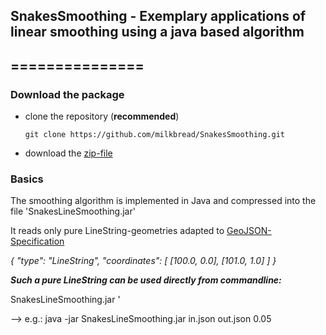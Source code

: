 ## SnakesSmoothing - Exemplary applications of linear smoothing using a java based algorithm
## ===============

### Download the package

* clone the repository (**recommended**)
	
	`git clone https://github.com/milkbread/SnakesSmoothing.git`
	
* download the [zip-file](https://github.com/milkbread/SnakesSmoothing/archive/master.zip)

### Basics

The smoothing algorithm is implemented in Java and compressed into the file 'SnakesLineSmoothing.jar'

It reads only pure LineString-geometries adapted to [GeoJSON-Specification](http://geojson.org/geojson-spec.html)

*{ "type": "LineString",
  "coordinates": [ [100.0, 0.0], [101.0, 1.0] ]
  }*

***Such a pure LineString can be used directly from commandline:***

SnakesLineSmoothing.jar <inFile> <outFile> <tolerance>'

--> e.g.: java -jar SnakesLineSmoothing.jar in.json out.json 0.05






